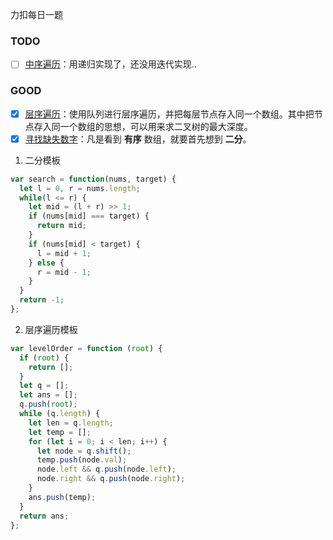 力扣每日一题

### TODO

- [ ] [中序遍历](https://leetcode-cn.com/problems/binary-tree-inorder-traversal/)：用递归实现了，还没用迭代实现..

### GOOD

- [x] [层序遍历](https://leetcode-cn.com/problems/binary-tree-level-order-traversal/)：使用队列进行层序遍历，并把每层节点存入同一个数组。其中把节点存入同一个数组的思想，可以用来求二叉树的最大深度。
- [x] [寻找缺失数字](https://leetcode-cn.com/problems/que-shi-de-shu-zi-lcof/)：凡是看到 **有序** 数组，就要首先想到 **二分**。

1. 二分模板

```js
var search = function(nums, target) {
  let l = 0, r = nums.length;
  while(l <= r) {
    let mid = (l + r) >> 1;
    if (nums[mid] === target) {
      return mid;
    }
    if (nums[mid] < target) {
      l = mid + 1;
    } else {
      r = mid - 1;
    }
  }
  return -1;
};
```

2. 层序遍历模板

```js
var levelOrder = function (root) {
  if (root) {
    return [];
  }
  let q = [];
  let ans = [];
  q.push(root);
  while (q.length) {
    let len = q.length;
    let temp = [];
    for (let i = 0; i < len; i++) {
      let node = q.shift();
      temp.push(node.val);
      node.left && q.push(node.left);
      node.right && q.push(node.right);
    }
    ans.push(temp);
  }
  return ans;
};
```
